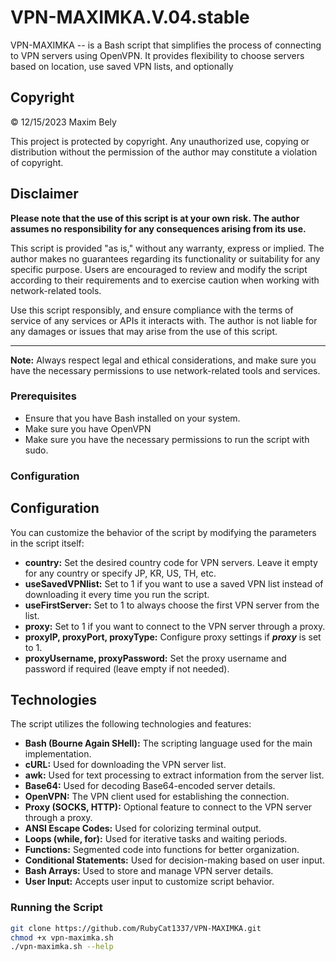 # VPN-MAXIMKA.V.04.stable

VPN-MAXIMKA -- is a Bash script that simplifies the process of connecting to VPN servers using OpenVPN. It provides flexibility to choose servers based on location, use saved VPN lists, and optionally

## Copyright

© 12/15/2023 Maxim Bely

This project is protected by copyright. Any unauthorized use, copying or distribution without the permission of the author may constitute a violation of copyright.

## Disclaimer

**Please note that the use of this script is at your own risk. The author assumes no responsibility for any consequences arising from its use.**

This script is provided "as is," without any warranty, express or implied. The author makes no guarantees regarding its functionality or suitability for any specific purpose. Users are encouraged to review and modify the script according to their requirements and to exercise caution when working with network-related tools.

Use this script responsibly, and ensure compliance with the terms of service of any services or APIs it interacts with. The author is not liable for any damages or issues that may arise from the use of this script.

---

**Note:** Always respect legal and ethical considerations, and make sure you have the necessary permissions to use network-related tools and services.

### Prerequisites

- Ensure that you have Bash installed on your system.
- Make sure you have OpenVPN
- Make sure you have the necessary permissions to run the script with sudo.

### Configuration

## Configuration

You can customize the behavior of the script by modifying the parameters in the script itself:

- **country:** Set the desired country code for VPN servers. Leave it empty for any country or specify JP, KR, US, TH, etc.
- **useSavedVPNlist:** Set to 1 if you want to use a saved VPN list instead of downloading it every time you run the script.
- **useFirstServer:** Set to 1 to always choose the first VPN server from the list.
- **proxy:** Set to 1 if you want to connect to the VPN server through a proxy.
- **proxyIP, proxyPort, proxyType:** Configure proxy settings if ***proxy*** is set to 1.
- **proxyUsername, proxyPassword:** Set the proxy username and password if required (leave empty if not needed).

## Technologies

The script utilizes the following technologies and features:

- **Bash (Bourne Again SHell):** The scripting language used for the main implementation.
- **cURL:** Used for downloading the VPN server list.
- **awk:** Used for text processing to extract information from the server list.
- **Base64:** Used for decoding Base64-encoded server details.
- **OpenVPN:** The VPN client used for establishing the connection.
- **Proxy (SOCKS, HTTP):** Optional feature to connect to the VPN server through a proxy.
- **ANSI Escape Codes:** Used for colorizing terminal output.
- **Loops (while, for):** Used for iterative tasks and waiting periods.
- **Functions:** Segmented code into functions for better organization.
- **Conditional Statements:** Used for decision-making based on user input.
- **Bash Arrays:** Used to store and manage VPN server details.
- **User Input:** Accepts user input to customize script behavior.




### Running the Script
```bash
git clone https://github.com/RubyCat1337/VPN-MAXIMKA.git
chmod +x vpn-maximka.sh
./vpn-maximka.sh --help

